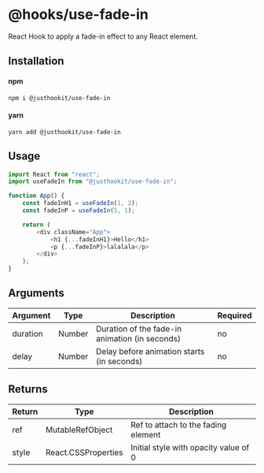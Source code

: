 # @hooks/use-fade-in
React Hook to apply a fade-in effect to any React element.

## Installation

#### npm
`npm i @justhookit/use-fade-in`

#### yarn
`yarn add @justhookit/use-fade-in`

## Usage
```js
import React from "react";
import useFadeIn from "@justhookit/use-fade-in";

function App() {
	const fadeInH1 = useFadeIn(1, 2);
	const fadeInP = useFadeIn(5, 1);

	return (
		<div className="App">
			<h1 {...fadeInH1}>Hello</h1>
			<p {...fadeInP}>lalalala</p>
		</div>
	);
}
```

## Arguments
| Argument | Type   | Description              					     | Required |
|----------|--------|------------------------------------------------|----------|
| duration | Number | Duration of the fade-in animation (in seconds) | no       |
| delay    | Number | Delay before animation starts (in seconds)     | no       |

## Returns
| Return | Type                | Description                           |
|--------|---------------------|---------------------------------------|
| ref    | MutableRefObject    | Ref to attach to the fading element   |
| style  | React.CSSProperties | Initial style with opacity value of 0 |